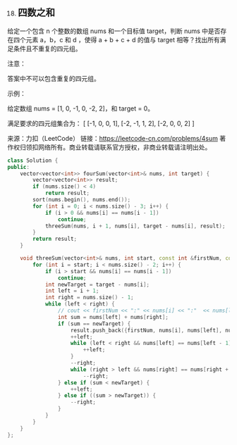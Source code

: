 18. ## 四数之和

给定一个包含 n 个整数的数组 nums 和一个目标值 target，判断 nums 中是否存在四个元素 a，b，c 和 d ，使得 a + b + c + d 的值与 target 相等？找出所有满足条件且不重复的四元组。

注意：

答案中不可以包含重复的四元组。

示例：

给定数组 nums = [1, 0, -1, 0, -2, 2]，和 target = 0。

满足要求的四元组集合为：
[
  [-1,  0, 0, 1],
  [-2, -1, 1, 2],
  [-2,  0, 0, 2]
]

来源：力扣（LeetCode）
链接：https://leetcode-cn.com/problems/4sum
著作权归领扣网络所有。商业转载请联系官方授权，非商业转载请注明出处。

```cpp
class Solution {
public:
    vector<vector<int>> fourSum(vector<int>& nums, int target) {
        vector<vector<int>> result;
        if (nums.size() < 4)
            return result;
        sort(nums.begin(), nums.end());
        for (int i = 0; i < nums.size() - 3; i++) {
            if (i > 0 && nums[i] == nums[i - 1])
                continue;
            threeSum(nums, i + 1, nums[i], target - nums[i], result);
        }
        return result;
    }

    void threeSum(vector<int>& nums, int start, const int &firstNum, const int target, vector<vector<int>> &result) {
        for (int i = start; i < nums.size() - 2; i++) {
            if (i > start && nums[i] == nums[i - 1])
                continue;
            int newTarget = target - nums[i];
            int left = i + 1;
            int right = nums.size() - 1;
            while (left < right) {
                // cout << firstNum << ":" << nums[i] << ":"  << nums[left] << ":" << nums[right] << "\n";
                int sum = nums[left] + nums[right];
                if (sum == newTarget) {
                    result.push_back({firstNum, nums[i], nums[left], nums[right]});
                    ++left;
                    while (left < right && nums[left] == nums[left - 1]) {
                        ++left;
                    }
                    --right;
                    while (right > left && nums[right] == nums[right + 1])
                        --right;
                } else if (sum < newTarget) {
                    ++left;
                } else if ((sum > newTarget)) {
                    --right;
                }
            }
        }
    }
};
```